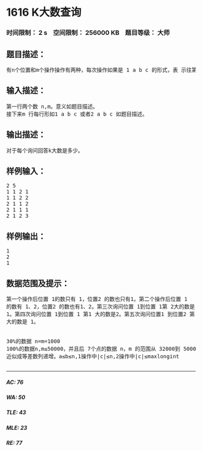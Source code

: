 # 1616 K大数查询   
### 时间限制： 2 s&nbsp;&nbsp;&nbsp;&nbsp;空间限制： 256000 KB&nbsp;&nbsp;&nbsp;&nbsp;题目等级： 大师  
## 题目描述：  

<pre>
有n个位置和m个操作操作有两种，每次操作如果是 1 a b c 的形式，表 示往第a个位置到第b个位置每个位置加入一个数c。如果操作形如 2a b c 的形 式，表示询问从第a个位置到第b个位置，第c大的数是多少。
</pre>
  
  
## 输入描述：  

<pre>
第一行两个数 n,m。意义如题目描述。  
接下来m 行每行形如1 a b c 或者2 a b c 如题目描述。
</pre>
  
  
## 输出描述：  

<pre>
对于每个询问回答k大数是多少。
</pre>
  
  
## 样例输入：  

<pre>
2 5  
1 1 2 1  
1 1 2 2  
2 1 1 2  
2 1 1 1  
2 1 2 3
</pre>
  
  
## 样例输出：  

<pre>
1  
2  
1
</pre>
  
  
## 数据范围及提示：  

<pre>
第一个操作后位置 1的数只有 1，位置2 的数也只有1。第二个操作后位置 1  
的数有 1、2，位置2 的数也有1、2。第三次询问位置 1到位置 1第 2大的数是  
1。第四次询问位置 1到位置 1 第1 大的数是2。第五次询问位置1 到位置2 第 3  
大的数是 1。  
  

30%的数据 n=m=1000  
100%的数据n,m≤50000，并且后 7个点的数据 n，m 的范围从 32000到 50000  
近似成等差数列递增。a≤b≤n,1操作中|c|≤n,2操作中|c|≤maxlongint
 
</pre>
  
  
***  

##### AC: 76  
##### WA: 50  
##### TLE: 43  
##### MLE: 23  
##### RE: 77  
